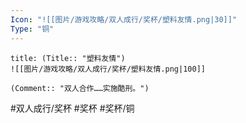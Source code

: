 ```yaml
---
Icon: "![[图片/游戏攻略/双人成行/奖杯/塑料友情.png|30]]"
Type: "铜"
---
```

```ad-common-bronze-trophy
title: (Title:: "塑料友情")
![[图片/游戏攻略/双人成行/奖杯/塑料友情.png|100]]

(Comment:: "双人合作……实施酷刑。")
```

#双人成行/奖杯 #奖杯 #奖杯/铜
